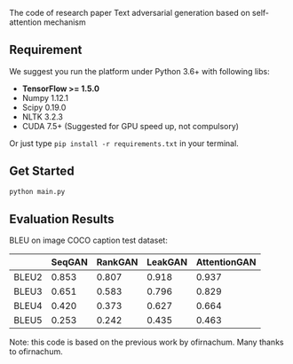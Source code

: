The code of research paper Text adversarial generation based on self-attention mechanism


## Requirement
We suggest you run the platform under Python 3.6+ with following libs:
* **TensorFlow >= 1.5.0**
* Numpy 1.12.1
* Scipy 0.19.0
* NLTK 3.2.3
* CUDA 7.5+ (Suggested for GPU speed up, not compulsory)    

Or just type `pip install -r requirements.txt` in your terminal.

## Get Started

```bash
python main.py

```

## Evaluation Results

BLEU on image COCO caption test dataset:

|       | SeqGAN | RankGAN | LeakGAN | AttentionGAN |
|-------|--------|---------|---------|--------------|
| BLEU2 | 0.853  | 0.807   | 0.918   | 0.937        |
| BLEU3 | 0.651  | 0.583   | 0.796   | 0.829        |
| BLEU4 | 0.420  | 0.373   | 0.627   | 0.664        |
| BLEU5 | 0.253  | 0.242   | 0.435   | 0.463        |

Note: this code is based on the previous work by ofirnachum. Many thanks to ofirnachum.
